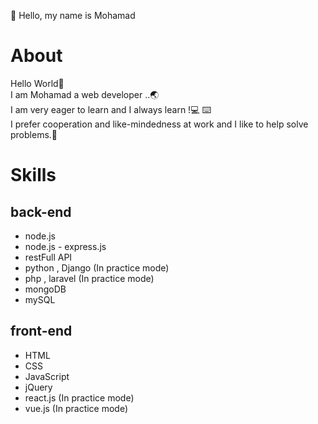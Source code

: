 
 🤚 Hello, my name is Mohamad
 
 
 
 <h1>About</h1>
 <p>
  Hello World🙂
  <br>
  I am Mohamad a web developer ..🌏
  <br>
  I am very eager to learn and I always learn !💻 ⌨️
  <br>
  I prefer cooperation and like-mindedness at work and I like to help solve problems.🤝
  </p>
 
 
 <h1>Skills</h1>
 <h2>back-end</h2>
 <ul>
    <li>node.js</li>
    <li>node.js - express.js</li>
    <li>restFull API</li>
    <li>python  , Django (In practice mode)</li>
    <li>php , laravel (In practice mode)</li>
    <li>mongoDB</li>
    <li>mySQL</li>
 </ul>
 
 
 <h2>front-end</h2>
 <ul>
    <li>HTML</li>
    <li>CSS</li>
    <li>JavaScript</li>
    <li>jQuery</li>
    <li>react.js (In practice mode)</li>
    <li>vue.js (In practice mode)</li>
 </ul>
